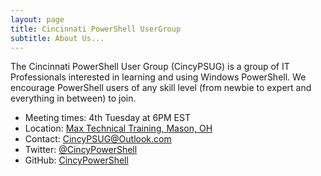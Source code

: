 ```yaml
---
layout: page
title: Cincinnati PowerShell UserGroup
subtitle: About Us...
---
```


The Cincinnati PowerShell User Group (CincyPSUG) is a 
group of IT Professionals interested in learning and using Windows PowerShell.
We encourage PowerShell users of any skill level 
(from newbie to expert and everything in between) to join.

- Meeting times: 4th Tuesday at 6PM EST
- Location: [Max Technical Training, Mason, OH](https://goo.gl/maps/ijBGbvJQR3B2)
- Contact: [CincyPSUG@Outlook.com](mailto:CincyPSUG@outlook.com)
- Twitter: [@CincyPowerShell](https:/twitter.com/CincyPowerShell)
- GitHub: [CincyPowerShell](https:/github.com/CincyPowerShell)
